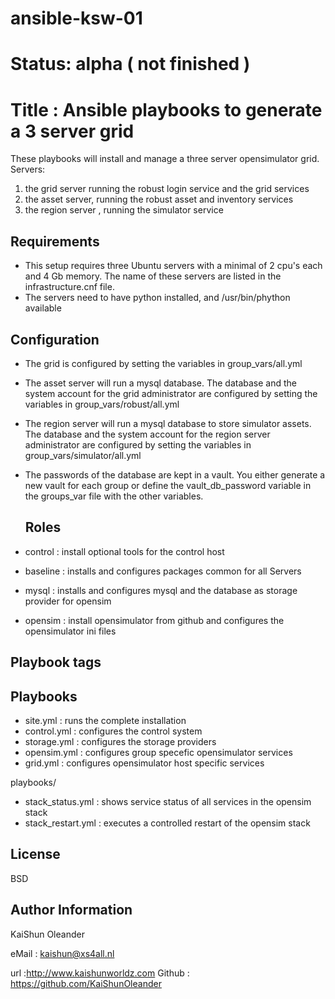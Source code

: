 # ansible-ksw-01
# Status: alpha ( not finished )


Title : Ansible playbooks to generate a 3 server grid
=====================================================

These playbooks will install and manage a three server opensimulator grid.
Servers:
  1) the grid server running the robust login service and the grid services
  2) the asset server, running the robust asset and inventory services
  3) the region server , running the simulator service

Requirements
------------

- This setup requires three Ubuntu servers with a minimal of 2 cpu's each
  and 4 Gb memory. The name of these servers are listed in the
  infrastructure.cnf file.
- The servers need to have python installed, and /usr/bin/phython available


Configuration
------------
- The grid is configured by setting the variables in group_vars/all.yml
- The asset server will run a mysql database. The database and the system
   account for the grid administrator are configured by setting the variables
   in group_vars/robust/all.yml
- The region server will run a mysql database to store simulator assets. The
  database and the system account for the region server administrator are
  configured by setting the variables in group_vars/simulator/all.yml    
- The passwords of the database are kept in a vault. You either generate a new
  vault for each group or define the vault_db_password variable in the groups_var
  file with the other variables.

  Roles
  ------
- control  : install optional tools for the control host
- baseline : installs and configures packages common for all Servers
- mysql    : installs and configures mysql and the database as storage provider
             for opensim
- opensim  : install opensimulator from github and configures the opensimulator
             ini files


Playbook tags
----------------

Playbooks
----------
- site.yml    : runs the complete installation
- control.yml : configures the control system
- storage.yml : configures the storage providers
- opensim.yml : configures group specefic opensimulator services
- grid.yml    : configures opensimulator host specific services

playbooks/
-  stack_status.yml  : shows service status of all services in the opensim stack
-  stack_restart.yml : executes a controlled restart of the opensim stack

License
-------

BSD

Author Information
------------------
KaiShun Oleander

eMail  : kaishun@xs4all.nl

url    :http://www.kaishunworldz.com
Github : https://github.com/KaiShunOleander

